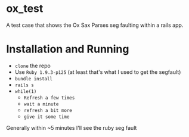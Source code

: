 ox_test
=======

A test case that shows the Ox Sax Parses seg faulting within a rails app. 

Installation and Running
========================

* `clone` the repo
* Use `Ruby 1.9.3-p125` (at least that's what I used to get the segfault)
* `bundle install`
* `rails s`
* `while(1)`
  * `Refresh a few times`
  * `wait a minute`
  * `refresh a bit more`
  * `give it some time`

Generally within ~5 minutes I'll see the ruby seg fault
